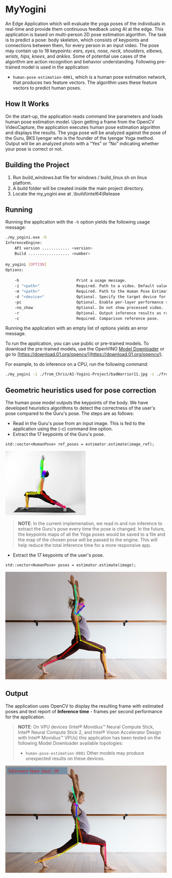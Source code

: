 # MyYogini

An Edge Application which will evaluate the yoga poses of the individuals in real-time and provide them continuous feedback using AI at the edge.
This application is based on multi-person 2D pose estimation algorithm. The task is to predict a pose: body skeleton, which consists of keypoints and connections between them, for every person in an input video. The pose may contain up to 18 keypoints: *ears, eyes, nose, neck, shoulders, elbows, wrists, hips, knees*, and *ankles*. Some of potential use cases of the algorithm are action recognition and behavior understanding. Following pre-trained model is used in the application:

* `human-pose-estimation-0001`, which is a human pose estimation network, that produces two feature vectors. The algorithm uses these feature vectors to predict human poses.

## How It Works

On the start-up, the application reads command line parameters and loads human pose estimation model. Upon getting a frame from the OpenCV VideoCapture, the application executes human pose estimation algorithm and displays the results. The yoga pose will be analyzed against the pose of the Guru, BKS Iyengar who is the founder of the Iyengar Yoga method. Output will be an analyzed photo with a “Yes” or “No” indicating whether your pose is correct or not.

## Building the Project

1. Run build_windows.bat file for windows / build_linux.sh on linux platform.
2. A build folder will be created inside the main project directory.
3. Locate the my_yogini.exe at .\build\intel64\Release

## Running

Running the application with the `-h` option yields the following usage message:

```sh
./my_yogini.exe -h
InferenceEngine:
    API version ............ <version>
    Build .................. <number>

my_yogini [OPTION]
Options:

    -h                         Print a usage message.
    -i "<path>"                Required. Path to a video. Default value is "cam" to work with camera.
    -m "<path>"                Required. Path to the Human Pose Estimation model (.xml) file.
    -d "<device>"              Optional. Specify the target device for Human Pose Estimation (the list of available devices is shown below). Default value is CPU. Use "-d HETERO:<comma-separated_devices_list>" format to specify HETERO plugin. The application looks for a suitable plugin for the specified device.
    -pc                        Optional. Enable per-layer performance report.
    -no_show                   Optional. Do not show processed video.
    -r                         Optional. Output inference results as raw values.
    -c                         Required. Comparison reference pose.

```

Running the application with an empty list of options yields an error message.

To run the application, you can use public or pre-trained models. To download the pre-trained models, use the OpenVINO [Model Downloader](../../tools/downloader/README.md) or go to [https://download.01.org/opencv/](https://download.01.org/opencv/).

For example, to do inference on a CPU, run the following command:

```sh
./my_yogini -i ./from_Chris/AI-Yogini-Project/badWarrior11.jpg -c ./from_Chris/AI-Yogini-Project/GoodWarrior1flipped.jpg -m ./models/human-pose-estimation-0001/FP32/human-pose-estimation-0001.xml -o core -no_show -r
```
## Geometric heuristics used for pose correction
The human pose model outputs the keypoints of the body. We have developed heuristics algorithms to detect the correctness of the user's pose compared to the Guru's pose. The steps are as follows:
* Read in the Guru's pose from an input image. This is fed to the application using the (-c) command line option.
* Extract the 17 keypoints of the Guru's pose.
```
std::vector<HumanPose> ref_poses = estimator.estimate(image_ref);
```
![](https://github.com/Aya-ZIbra/MyYogini/blob/master/goodWarrior1_kp.jpg?raw=true)
>**NOTE**: In the current implemenation, we read in and run inference to extract the Guru's pose every time the pose is changed. In the future, the keypoints maps of all the Yoga poses would be saved to a file and the map of the chosen pose will be passed to the engine. This will help reduce the total inference time for a more responsive app. 
 
 * Extract the 17 keypoints of the user's pose.
```
std::vector<HumanPose> poses = estimator.estimate(image);
```
![](https://github.com/Aya-ZIbra/MyYogini/blob/master/badWarrior1_kp.jpg?raw=true)


## Output

The application uses OpenCV to display the resulting frame with estimated poses and text report of **Inference time** - frames per second performance for the application.
> **NOTE**: On VPU devices (Intel® Movidius™ Neural Compute Stick, Intel® Neural Compute Stick 2, and Intel® Vision Accelerator Design with Intel® Movidius™ VPUs) this application has been tested on the following Model Downloader available topologies:
>
>* `human-pose-estimation-0001`
> Other models may produce unexpected results on these devices.

![](https://github.com/Aya-ZIbra/MyYogini/blob/master/keypoint_shifted.jpg?raw=true)
